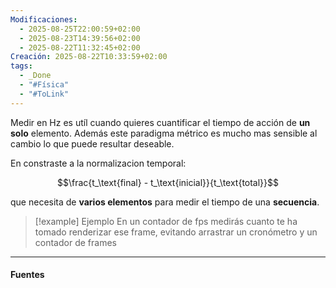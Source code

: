 ```yaml
---
Modificaciones:
  - 2025-08-25T22:00:59+02:00
  - 2025-08-23T14:39:56+02:00
  - 2025-08-22T11:32:45+02:00
Creación: 2025-08-22T10:33:59+02:00
tags:
  - _Done
  - "#Física"
  - "#ToLink"
---
```

Medir en Hz es utíl cuando quieres cuantificar el tiempo de acción de **un solo** elemento. Además este paradigma métrico es mucho mas sensible al cambio lo que puede resultar deseable.

En constraste a la normalizacion temporal:

$$\frac{t_\text{final} - t_\text{inicial}}{t_\text{total}}$$

que necesita de **varios elementos** para medir el tiempo de una **secuencia**.

> [!example] Ejemplo
 En un contador de fps medirás cuanto te ha tomado renderizar ese frame, evitando arrastrar un cronómetro y un contador de frames


---
#### Fuentes